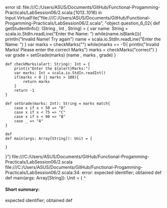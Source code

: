 error id: file:///C:/Users/ASUS/Documents/GitHub/Functional-Progamming-Practicals/LabSession06/2.scala:[1013..1016) in Input.VirtualFile("file:///C:/Users/ASUS/Documents/GitHub/Functional-Progamming-Practicals/LabSession06/2.scala", "object question_6_02{
    def getStudentInfo(): (String , Int , String) = {
        var name: String = scala.io.StdIn.readLine("Enter the Name: ")
        while(name.isBlank()){
            println("Invalid Name! Try again")
            name = scala.io.StdIn.readLine("Enter the Name: ")
        }
        var marks = checkMarks("")
        while(marks == -1){
            println("Invalid Marks! Please enter the correct Marks")
            marks = checkMarks("correct")
        }
        var grade = setGrade(marks)
        (name , marks , grade)
    }

    def checkMarks(alert: String): Int = {
        print(s"Enter the ${alert}Marks:")
        var marks: Int = scala.io.StdIn.readInt()
        if(marks < 0 || marks > 100){
            return marks
        }
        return -1
    }

    def setGrade(marks: Int): String = marks match{
        case x if x < 50 => "D"
        case x if x < 75 => "C"
        case x if x < 90 => "B"
        case _ => "A"
    }

    def 
    def main(args: Array[String]): Unit = {

    }
}")
file:///C:/Users/ASUS/Documents/GitHub/Functional-Progamming-Practicals/LabSession06/2.scala
file:///C:/Users/ASUS/Documents/GitHub/Functional-Progamming-Practicals/LabSession06/2.scala:34: error: expected identifier; obtained def
    def main(args: Array[String]): Unit = {
    ^
#### Short summary: 

expected identifier; obtained def